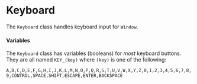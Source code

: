# Keyboard

The `Keyboard` class handles keyboard input for `Window`.



#### Variables

The `Keyboard` class has variables (booleans) for *most* keyboard buttons. They are all named `KEY_(key)` where `(key)` is one of the following:

`A,B,C,D,E,F,G,H,I,J,K,L,M,N,O,P,Q,R,S,T,U,V,W,X,Y,Z,0,1,2,3,4,5,6,7,8,9,CONTROL,SPACE,SHIFT,ESCAPE,ENTER,BACKSPACE`
